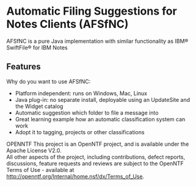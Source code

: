 # Automatic Filing Suggestions for Notes Clients (AFSfNC)

AFSfNC is a pure Java implementation with similar functionality as IBM&reg; SwiftFile&reg; for IBM Notes

Features
--------
Why do you want to use AFSfNC:

* Platform independent: runs on Windows, Mac, Linux
* Java plug-in: no separate install, deployable using an UpdateSite and the Widget catalog
* Automatic suggestion which folder to file a message into
* Great learning example how an automatic classification system can work
* Adopt it to tagging, projects or other classifications

OPENNTF
    This project is an OpenNTF project, and is available under the Apache License V2.0.  
    All other aspects of the project, including contributions, defect reports, discussions, 
    feature requests and reviews are subject to the OpenNTF Terms of Use - available at 
    http://openntf.org/Internal/home.nsf/dx/Terms_of_Use.
